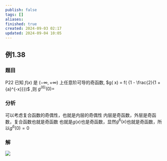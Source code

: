 ```yaml
---
publish: false
tags: []
aliases: 
finished: true
created: 2024-09-03 02:17
updated: 2024-09-04 10:05
---
```

## 例1.38
### 题目
P22 已知 $f( x)$ 是 $( {-\infty , + \infty })$ 上任意阶可导的奇函数, $g( x) = f( {1 - \frac{2}{1 + {a}^{-x}}})$ ,则 ${g}^{( 6) }( 0) =$ 
### 分析
可以考虑复合函数的奇偶性，也就是内层的奇偶性
内层是奇函数，外层是奇函数，复合函数也就是奇函数
也就是$g(x)$也是奇函数，显然$g^{6}(x)$也就是奇函数，所以$g^{6}(0)=0$
### 解
![](https://img.hwenyi.tech/202409041818108.webp)
